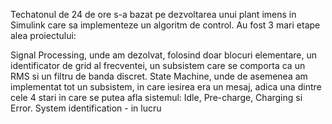 Techatonul de 24 de ore s-a bazat pe dezvoltarea unui plant imens in Simulink care sa implementeze un algoritm de control. Au fost 3 mari etape alea proiectului:

  Signal Processing, unde am dezolvat, folosind doar blocuri elementare, un identificator de grid al frecventei, un subsistem care se comporta ca un RMS si un filtru de banda discret.
  State Machine, unde de asemenea am implementat tot un subsistem, in care iesirea era un mesaj, adica una dintre cele 4 stari in care se putea afla sistemul: Idle, Pre-charge, Charging si Error.
  System identification - in lucru
